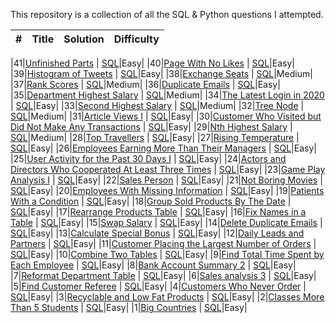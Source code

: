 This repository is a collection of all the SQL & Python questions I attempted.

| # |     Title    | Solution | Difficulty | 
|---| ------------ | -------- | ---------- |

|41|[Unfinished Parts](https://datalemur.com/questions/tesla-unfinished-parts) | [SQL](https://github.com/dsNikhilds/LeetCode/tree/main/SQL/Unfinished%20Parts)|Easy|
|40|[Page With No Likes](https://datalemur.com/questions/sql-page-with-no-likes) | [SQL](https://github.com/dsNikhilds/LeetCode/tree/main/SQL/Page%20With%20No%20Likes)|Easy|
|39|[Histogram of Tweets](https://datalemur.com/questions/sql-histogram-tweets) | [SQL](https://github.com/dsNikhilds/LeetCode/edit/main/SQL/Histogram%20of%20Tweets)|Easy|
|38|[Exchange Seats](https://leetcode.com/problems/exchange-seats/) | [SQL](https://github.com/dsNikhilds/LeetCode/tree/main/SQL/Exchange%20Seats)|Medium|
|37|[Rank Scores](https://leetcode.com/problems/rank-scores/) | [SQL](https://github.com/dsNikhilds/LeetCode/tree/main/SQL/Rank%20Scores)|Medium|
|36|[Duplicate Emails](https://leetcode.com/problems/duplicate-emails/) | [SQL](https://github.com/dsNikhilds/LeetCode/tree/main/SQL/Duplicate%20Emails)|Easy|
|35|[Department Highest Salary](https://leetcode.com/problems/department-highest-salary/submissions/) | [SQL](https://github.com/dsNikhilds/LeetCode/tree/main/SQL/Department%20Highest%20Salary)|Medium|
|34|[The Latest Login in 2020](https://leetcode.com/problems/the-latest-login-in-2020/) | [SQL](https://github.com/dsNikhilds/LeetCode/tree/main/SQL/The%20Latest%20Login%20in%202020)|Easy|
|33|[Second Highest Salary](https://leetcode.com/problems/second-highest-salary/) | [SQL](https://github.com/dsNikhilds/LeetCode/tree/main/SQL/Second%20Highest%20Salary)|Medium|
|32|[Tree Node](https://leetcode.com/problems/tree-node/) | [SQL](https://github.com/dsNikhilds/LeetCode/tree/main/SQL/Tree%20Node)|Medium|
|31|[Article Views I](https://leetcode.com/problems/article-views-i/) | [SQL](https://github.com/dsNikhilds/LeetCode/tree/main/SQL/Article%20Views%20I)|Easy|
|30|[Customer Who Visited but Did Not Make Any Transactions](https://leetcode.com/problems/customer-who-visited-but-did-not-make-any-transactions/) | [SQL](https://github.com/dsNikhilds/LeetCode/tree/main/SQL/Customer%20Who%20Visited%20but%20Did%20Not%20Make%20Any%20Transactions)|Easy|
|29|[Nth Highest Salary](https://leetcode.com/problems/nth-highest-salary/) | [SQL](https://github.com/dsNikhilds/LeetCode/tree/main/SQL/Nth%20Highest%20Salary)|Medium|
|28|[Top Travellers](https://leetcode.com/problems/top-travellers/) | [SQL](https://github.com/dsNikhilds/LeetCode/tree/main/SQL/Top%20Travellers)|Easy|
|27|[Rising Temperature](https://leetcode.com/problems/rising-temperature/) | [SQL](https://github.com/dsNikhilds/LeetCode/tree/main/SQL/Rising%20Temperature)|Easy|
|26|[Employees Earning More Than Their Managers](https://leetcode.com/problems/employees-earning-more-than-their-managers/) | [SQL](https://github.com/dsNikhilds/LeetCode/tree/main/SQL/Employees%20Earning%20More%20Than%20Their%20Managers)|Easy|
|25|[User Activity for the Past 30 Days I](https://leetcode.com/problems/user-activity-for-the-past-30-days-i/) | [SQL](https://github.com/dsNikhilds/LeetCode/tree/main/SQL/User%20Activity%20for%20the%20Past%2030%20Days%20I)|Easy|
|24|[Actors and Directors Who Cooperated At Least Three Times](https://leetcode.com/problems/actors-and-directors-who-cooperated-at-least-three-times/) | [SQL](https://github.com/dsNikhilds/LeetCode/tree/main/SQL/Actors%20and%20Directors%20Who%20Cooperated%20At%20Least%20Three%20Times)|Easy|
|23|[Game Play Analysis I](https://leetcode.com/problems/game-play-analysis-i/) | [SQL](https://github.com/dsNikhilds/LeetCode/tree/main/SQL/Game%20Play%20Analysis%20I)|Easy|
|22|[Sales Person](https://leetcode.com/problems/sales-person/) | [SQL](https://github.com/dsNikhilds/LeetCode/tree/main/SQL/Sales%20Person)|Easy|
|21|[Not Boring Movies](https://leetcode.com/problems/not-boring-movies/) | [SQL](https://github.com/dsNikhilds/LeetCode/tree/main/SQL/Not%20Boring%20Movies)|Easy|
|20|[Employees With Missing Information](https://leetcode.com/problems/employees-with-missing-information/) | [SQL](https://github.com/dsNikhilds/LeetCode/tree/main/SQL/Employees%20With%20Missing%20Information)|Easy|
|19|[Patients With a Condition](https://leetcode.com/problems/patients-with-a-condition/) | [SQL](https://github.com/dsNikhilds/LeetCode/tree/main/SQL/Patients%20With%20a%20Condition)|Easy|
|18|[Group Sold Products By The Date](https://leetcode.com/problems/group-sold-products-by-the-date/) | [SQL](https://github.com/dsNikhilds/LeetCode/tree/main/SQL/Group%20Sold%20Products%20By%20The%20Date)|Easy|
|17|[Rearrange Products Table](https://leetcode.com/problems/rearrange-products-table/) | [SQL](https://github.com/dsNikhilds/LeetCode/tree/main/SQL/Rearrange%20Products%20Table)|Easy|
|16|[Fix Names in a Table](https://leetcode.com/problems/fix-names-in-a-table/) | [SQL](https://github.com/dsNikhilds/LeetCode/tree/main/SQL/Fix%20Names%20in%20a%20Table)|Easy|
|15|[Swap Salary](https://leetcode.com/problems/swap-salary/) | [SQL](https://github.com/dsNikhilds/LeetCode/tree/main/SQL/Swap%20Salary)|Easy|
|14|[Delete Duplicate Emails](https://leetcode.com/problems/delete-duplicate-emails/) | [SQL](https://github.com/dsNikhilds/LeetCode/tree/main/SQL/Delete%20Duplicate%20Emails)|Easy|
|13|[Calculate Special Bonus](https://leetcode.com/problems/calculate-special-bonus/) | [SQL](https://github.com/dsNikhilds/LeetCode/tree/main/SQL/Calculate%20Special%20Bonus)|Easy|
|12|[Daily Leads and Partners](https://leetcode.com/problems/daily-leads-and-partners/) | [SQL](https://github.com/dsNikhilds/LeetCode/tree/main/SQL/Daily%20Leads%20and%20Partners)|Easy|
|11|[Customer Placing the Largest Number of Orders](https://leetcode.com/problems/customer-placing-the-largest-number-of-orders/) | [SQL](https://github.com/dsNikhilds/LeetCode/tree/main/SQL/Customer%20Placing%20the%20Largest%20Number%20of%20Orders)|Easy|
|10|[Combine Two Tables](https://leetcode.com/problems/combine-two-tables/) | [SQL](https://github.com/dsNikhilds/LeetCode/tree/main/SQL/Combine%20Two%20Tables)|Easy|
|9|[Find Total Time Spent by Each Employee](https://leetcode.com/problems/find-total-time-spent-by-each-employee/) | [SQL](https://github.com/dsNikhilds/LeetCode/tree/main/SQL/Find%20Total%20Time%20Spent%20by%20Each%20Employee)|Easy|
|8|[Bank Account Summary 2](https://leetcode.com/problems/bank-account-summary-ii/) | [SQL](https://github.com/dsNikhilds/LeetCode/tree/main/SQL/BANK%20ACCOUNT%20SUMMARY%202)|Easy|
|7|[Reformat Department Table](https://leetcode.com/problems/reformat-department-table/) | [SQL](https://github.com/dsNikhilds/LeetCode/tree/main/SQL/Reformat%20Department%20Table)|Easy|
|6|[Sales analysis 3](https://leetcode.com/problems/sales-analysis-iii/) | [SQL](https://github.com/dsNikhilds/LeetCode/tree/main/SQL/Sales%20analysis%203)|Easy|
|5|[Find Customer Referee](https://leetcode.com/problems/find-customer-referee/) | [SQL](https://github.com/dsNikhilds/LeetCode/tree/main/SQL/Find%20customer%20refree)|Easy|
|4|[Customers Who Never Order](https://leetcode.com/problems/customers-who-never-order/) | [SQL](https://github.com/dsNikhilds/LeetCode/tree/main/SQL/Customer%20who%20never%20order)|Easy|
|3|[Recyclable and Low Fat Products](https://leetcode.com/problems/recyclable-and-low-fat-products/) | [SQL](https://github.com/dsNikhilds/LeetCode/tree/main/SQL/Recyclable%20and%20low%20fat%20products)|Easy|
|2|[Classes More Than 5 Students](https://leetcode.com/problems/classes-more-than-5-students/) | [SQL](https://github.com/dsNikhilds/LeetCode/tree/main/SQL/Classes%20more%20than%205%20students)|Easy|
|1|[Big Countries](https://leetcode.com/problems/big-countries/) | [SQL](https://github.com/dsNikhilds/LeetCode/tree/main/SQL/Big%20countries)|Easy|
